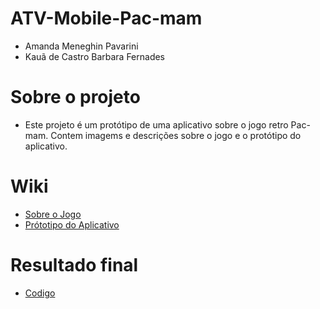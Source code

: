 # ATV-Mobile-Pac-mam
- Amanda Meneghin Pavarini
- Kauã de Castro Barbara Fernades
# Sobre o projeto
- Este projeto é um protótipo de uma aplicativo sobre o jogo retro Pac-mam. Contem imagems e descrições sobre o jogo e o protótipo do aplicativo.
#  Wiki
- <a href="https://github.com/Amanda-Meneghin/ATV-Mobile-Pac-mam/wiki/Sobre-o-jogo">Sobre o Jogo</a>
- <a href="https://github.com/Amanda-Meneghin/ATV-Mobile-Pac-mam/wiki/Prot%C3%B3tipo-do-Aplicativo">Prótotipo do Aplicativo</a>
# Resultado final
- <a href="https://github.com/Amanda-Meneghin/ATV-Mobile-Pac-mam/wiki/Codigo">Codigo</a>
